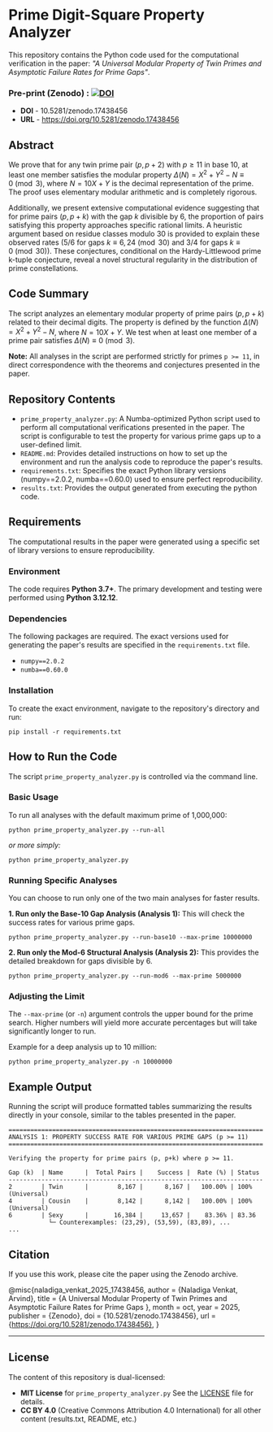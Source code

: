 # Prime Digit-Square Property Analyzer

This repository contains the Python code used for the computational verification in the paper: *"A Universal Modular Property of Twin Primes and Asymptotic Failure Rates for Prime Gaps"*.

### Pre-print (Zenodo) : [![DOI](https://zenodo.org/badge/DOI/10.5281/zenodo.17438456.svg)](https://doi.org/10.5281/zenodo.17438456)
* **DOI** - 10.5281/zenodo.17438456
* **URL** - https://doi.org/10.5281/zenodo.17438456

## Abstract

We prove that for any twin prime pair $(p, p+2)$ with $p \ge 11$ in base 10, at least one member satisfies the modular property $\Delta(N) = X^2 + Y^2 - N \equiv 0 \pmod{3}$, where $N = 10X+Y$ is the decimal representation of the prime. The proof uses elementary modular arithmetic and is completely rigorous.

Additionally, we present extensive computational evidence suggesting that for prime pairs $(p, p+k)$ with the gap $k$ divisible by 6, the proportion of pairs satisfying this property approaches specific rational limits. A heuristic argument based on residue classes modulo 30 is provided to explain these observed rates ($5/6$ for gaps $k \equiv 6, 24 \pmod{30}$ and $3/4$ for gaps $k \equiv 0 \pmod{30}$). These conjectures, conditional on the Hardy-Littlewood prime k-tuple conjecture, reveal a novel structural regularity in the distribution of prime constellations.

## Code Summary
The script analyzes an elementary modular property of prime pairs $(p, p+k)$ related to their decimal digits. The property is defined by the function $\Delta(N) = X^2 + Y^2 - N$, where $N = 10X + Y$. We test when at least one member of a prime pair satisfies $\Delta(N) \equiv 0 \pmod{3}$.

**Note:** All analyses in the script are performed strictly for primes `p >= 11`, in direct correspondence with the theorems and conjectures presented in the paper.


## Repository Contents
- `prime_property_analyzer.py`: A Numba-optimized Python script used to perform all computational verifications presented in the paper. The script is configurable to test the property for various prime gaps up to a user-defined limit.
- `README.md`: Provides detailed instructions on how to set up the environment and run the analysis code to reproduce the paper's results.
- `requirements.txt`: Specifies the exact Python library versions (numpy==2.0.2, numba==0.60.0) used to ensure perfect reproducibility.
- `results.txt`: Provides the output generated from executing the python code.

## Requirements

The computational results in the paper were generated using a specific set of library versions to ensure reproducibility.

### Environment

The code requires **Python 3.7+**. The primary development and testing were performed using **Python 3.12.12**.

### Dependencies
The following packages are required. The exact versions used for generating the paper's results are specified in the `requirements.txt` file.

- `numpy==2.0.2`
- `numba==0.60.0`

### Installation

To create the exact environment, navigate to the repository's directory and run:
```
pip install -r requirements.txt
```

## How to Run the Code

The script `prime_property_analyzer.py` is controlled via the command line.

### Basic Usage

To run all analyses with the default maximum prime of 1,000,000:
```
python prime_property_analyzer.py --run-all
```
*or more simply:*
```
python prime_property_analyzer.py
```

### Running Specific Analyses

You can choose to run only one of the two main analyses for faster results.

**1. Run only the Base-10 Gap Analysis (Analysis 1):**
This will check the success rates for various prime gaps.
```
python prime_property_analyzer.py --run-base10 --max-prime 10000000
```

**2. Run only the Mod-6 Structural Analysis (Analysis 2):**
This provides the detailed breakdown for gaps divisible by 6.
```
python prime_property_analyzer.py --run-mod6 --max-prime 5000000
```

### Adjusting the Limit

The `--max-prime` (or `-n`) argument controls the upper bound for the prime search. Higher numbers will yield more accurate percentages but will take significantly longer to run.

Example for a deep analysis up to 10 million:
```
python prime_property_analyzer.py -n 10000000
```

## Example Output

Running the script will produce formatted tables summarizing the results directly in your console, similar to the tables presented in the paper.

```
======================================================================
ANALYSIS 1: PROPERTY SUCCESS RATE FOR VARIOUS PRIME GAPS (p >= 11)
======================================================================

Verifying the property for prime pairs (p, p+k) where p >= 11.

Gap (k)  | Name      |  Total Pairs |    Success |  Rate (%) | Status
----------------------------------------------------------------------
2        | Twin      |        8,167 |      8,167 |   100.00% | 100% (Universal)
4        | Cousin    |        8,142 |      8,142 |   100.00% | 100% (Universal)
6        | Sexy      |       16,384 |     13,657 |    83.36% | 83.36
           └─ Counterexamples: (23,29), (53,59), (83,89), ...
...
```

## Citation

If you use this work, please cite the paper using the Zenodo archive.

@misc{naladiga_venkat_2025_17438456,
  author       = {Naladiga Venkat, Arvind},
  title        = {A Universal Modular Property of Twin Primes and
                   Asymptotic Failure Rates for Prime Gaps
                  },
  month        = oct,
  year         = 2025,
  publisher    = {Zenodo},
  doi          = {10.5281/zenodo.17438456},
  url          = {https://doi.org/10.5281/zenodo.17438456},
}

---

## License

The content of this repository is dual-licensed:

- **MIT License** for `prime_property_analyzer.py` See the [LICENSE](LICENSE) file for details.
- **CC BY 4.0** (Creative Commons Attribution 4.0 International) for all other content (results.txt, README, etc.)

